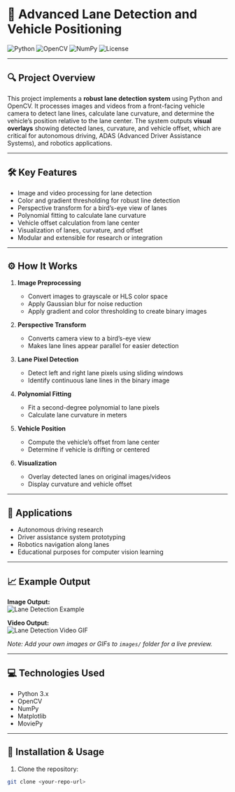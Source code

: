 # 🚗 Advanced Lane Detection and Vehicle Positioning

![Python](https://img.shields.io/badge/Python-3.x-blue) ![OpenCV](https://img.shields.io/badge/OpenCV-4.x-green) ![NumPy](https://img.shields.io/badge/NumPy-1.x-orange) ![License](https://img.shields.io/badge/License-MIT-yellow)

---

## 🔍 Project Overview
This project implements a **robust lane detection system** using Python and OpenCV. It processes images and videos from a front-facing vehicle camera to detect lane lines, calculate lane curvature, and determine the vehicle’s position relative to the lane center. The system outputs **visual overlays** showing detected lanes, curvature, and vehicle offset, which are critical for autonomous driving, ADAS (Advanced Driver Assistance Systems), and robotics applications.

---

## 🛠 Key Features
- Image and video processing for lane detection  
- Color and gradient thresholding for robust line detection  
- Perspective transform for a bird’s-eye view of lanes  
- Polynomial fitting to calculate lane curvature  
- Vehicle offset calculation from lane center  
- Visualization of lanes, curvature, and offset  
- Modular and extensible for research or integration  

---

## ⚙️ How It Works
1. **Image Preprocessing**  
   - Convert images to grayscale or HLS color space  
   - Apply Gaussian blur for noise reduction  
   - Apply gradient and color thresholding to create binary images  

2. **Perspective Transform**  
   - Converts camera view to a bird’s-eye view  
   - Makes lane lines appear parallel for easier detection  

3. **Lane Pixel Detection**  
   - Detect left and right lane pixels using sliding windows  
   - Identify continuous lane lines in the binary image  

4. **Polynomial Fitting**  
   - Fit a second-degree polynomial to lane pixels  
   - Calculate lane curvature in meters  

5. **Vehicle Position**  
   - Compute the vehicle’s offset from lane center  
   - Determine if vehicle is drifting or centered  

6. **Visualization**  
   - Overlay detected lanes on original images/videos  
   - Display curvature and vehicle offset  

---

## 🎯 Applications
- Autonomous driving research  
- Driver assistance system prototyping  
- Robotics navigation along lanes  
- Educational purposes for computer vision learning  

---

## 📈 Example Output

**Image Output:**  
![Lane Detection Example](images/lane_example.png)  

**Video Output:**  
![Lane Detection Video GIF](images/lane_video.gif)  

*Note: Add your own images or GIFs to `images/` folder for a live preview.*

---

## 💻 Technologies Used
- Python 3.x  
- OpenCV  
- NumPy  
- Matplotlib  
- MoviePy  

---

## 🚀 Installation & Usage
1. Clone the repository:
```bash
git clone <your-repo-url>

